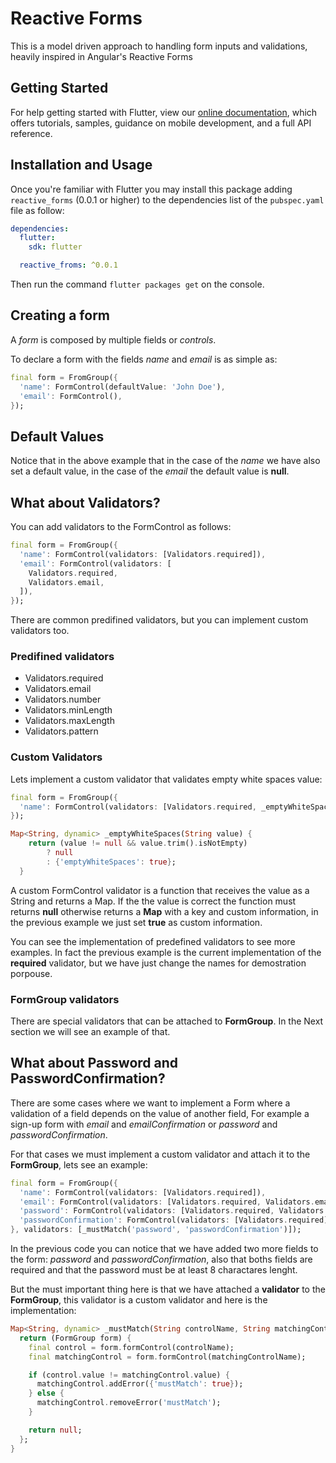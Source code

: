 # Reactive Forms

This is a model driven approach to handling form inputs and validations, heavily inspired in Angular's Reactive Forms

## Getting Started

For help getting started with Flutter, view our 
[online documentation](https://flutter.dev/docs), which offers tutorials, 
samples, guidance on mobile development, and a full API reference.

## Installation and Usage

Once you're familiar with Flutter you may install this package adding `reactive_forms` (0.0.1 or higher) to the dependencies list
of the `pubspec.yaml` file as follow:

```yaml
dependencies:
  flutter:
    sdk: flutter

  reactive_froms: ^0.0.1
```

Then run the command `flutter packages get` on the console.

## Creating a form

A *form* is composed by multiple fields or *controls*.

To declare a form with the fields *name* and *email* is as simple as:

```dart
final form = FromGroup({
  'name': FormControl(defaultValue: 'John Doe'),
  'email': FormControl(),
});
```

## Default Values

Notice that in the above example that in the case of the *name* we have also set a default value, in the case of the *email* the default value is **null**.

## What about Validators?

You can add validators to the FormControl as follows:

```dart
final form = FromGroup({
  'name': FormControl(validators: [Validators.required]),
  'email': FormControl(validators: [
    Validators.required,
    Validators.email,
  ]),
});
```

There are common predifined validators, but you can implement custom validators too.
### Predifined validators
- Validators.required
- Validators.email
- Validators.number
- Validators.minLength
- Validators.maxLength
- Validators.pattern

### Custom Validators
Lets implement a custom validator that validates empty white spaces value:

```dart
final form = FromGroup({
  'name': FormControl(validators: [Validators.required, _emptyWhiteSpaces]),
});

Map<String, dynamic> _emptyWhiteSpaces(String value) {
    return (value != null && value.trim().isNotEmpty)
        ? null
        : {'emptyWhiteSpaces': true};
  }
```

A custom FormControl validator is a function that receives the value as a String and returns a Map. If the the value is correct the function must returns **null** otherwise returns a **Map** with a key and custom information, in the previous example we just set **true** as custom information. 

You can see the implementation of predefined validators to see more examples. In fact the previous example is the current implementation of the **required** validator, but we have just change the names for demostration porpouse.

### FormGroup validators

There are special validators that can be attached to **FormGroup**. In the Next section we will see an example of that.

## What about Password and PasswordConfirmation?

There are some cases where we want to implement a Form where a validation of a field depends on the value of another field, For example a sign-up form with *email* and *emailConfirmation* or *password* and *passwordConfirmation*.

For that cases we must implement a custom validator and attach it to the **FormGroup**, lets see an example:

```dart
final form = FromGroup({
  'name': FormControl(validators: [Validators.required]),
  'email': FormControl(validators: [Validators.required, Validators.email]),
  'password': FormControl(validators: [Validators.required, Validators.minLenght(8)]),
  'passwordConfirmation': FormControl(validators: [Validators.required]),
}, validators: [_mustMatch('password', 'passwordConfirmation')]);
```

In the previous code you can notice that we have added two more fields to the form: *password* and *passwordConfirmation*, also that boths fields are required and that the password must be at least 8 charactares lenght.

But the must important thing here is that we have attached a **validator** to the **FormGroup**, this validator is a custom validator and here is the implementation:

```dart
Map<String, dynamic> _mustMatch(String controlName, String matchingControlName) {
  return (FormGroup form) {
    final control = form.formControl(controlName);
    final matchingControl = form.formControl(matchingControlName);

    if (control.value != matchingControl.value) {
      matchingControl.addError({'mustMatch': true});
    } else {
      matchingControl.removeError('mustMatch');
    }

    return null;
  };
}
```